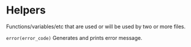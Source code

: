# Helpers
Functions/variables/etc that are used or will be used by two or more files.

`error(error_code)`
Generates and prints error message.
